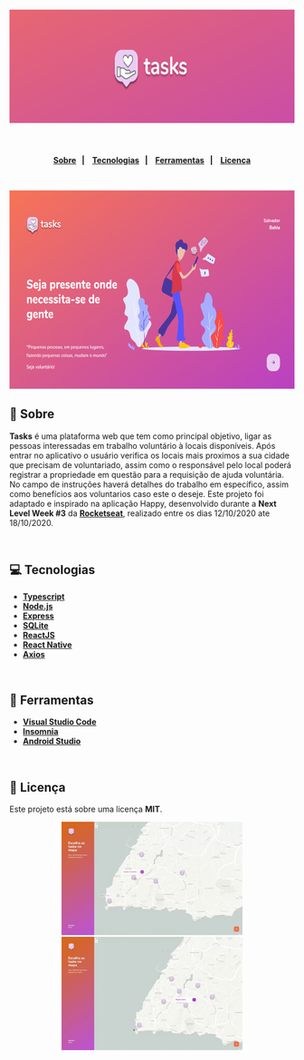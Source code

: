 <h1 align="center">
  <img alt="Tasks" src="./github/readme-heather.png" height="200px">
</h1>

<strong>
<br>

<p align="center">
  <a href="#bookmark-sobre">Sobre</a>&nbsp;&nbsp;&nbsp;|&nbsp;&nbsp;&nbsp;
  <a href="#computer-tecnologias">Tecnologias</a>&nbsp;&nbsp;&nbsp;|&nbsp;&nbsp;&nbsp;
  <a href="#wrench-ferramentas">Ferramentas</a>&nbsp;&nbsp;&nbsp;|&nbsp;&nbsp;&nbsp;
  <a href="#memo-licença">Licença</a>
</p>
</strong>
<br>

<p align="center">
    <img alt="Screens" src="./github/landing.png" height="350px" />
</p>

## :bookmark: Sobre

**Tasks** é uma plataforma web que tem como principal objetivo, ligar as pessoas interessadas em trabalho voluntário à locais disponíveis. Após entrar no aplicativo o usuário verifica os locais mais proximos a sua cidade que precisam de voluntariado, assim como o responsável pelo local poderá registrar a propriedade em questão para a requisição de ajuda voluntária. No campo de instruções haverá detalhes do trabalho em específico, assim como benefícios aos voluntarios caso este o deseje. Este projeto foi adaptado e inspirado na aplicação Happy, desenvolvido durante a **Next Level Week #3** da **[Rocketseat](https://rocketseat.com.br/)**, realizado entre os dias 12/10/2020 ate 18/10/2020.

<br>

## :computer: Tecnologias

-  **[Typescript](https://www.typescriptlang.org/)**
-  **[Node.js](https://nodejs.org/)**
-  **[Express](https://expressjs.com/)**
-  **[SQLite](https://www.sqlite.org/)**
-  **[ReactJS](https://reactjs.org/)**
-  **[React Native](http://facebook.github.io/react-native/)**
-  **[Axios](https://github.com/axios/axios)**

<br>

## :wrench: Ferramentas

- **[Visual Studio Code](https://code.visualstudio.com/)**
- **[Insomnia](https://www.postman.com/)**
- **[Android Studio](https://developer.android.com/studio)**

<br>


## :memo: Licença

Este projeto está sobre uma licença **MIT**.

<div align="center">
    <img alt="Screens" src="./github/1-navigate.gif" height="200" />
    <img alt="Screens" src="./github/2-details.gif" height="200" />
</div>